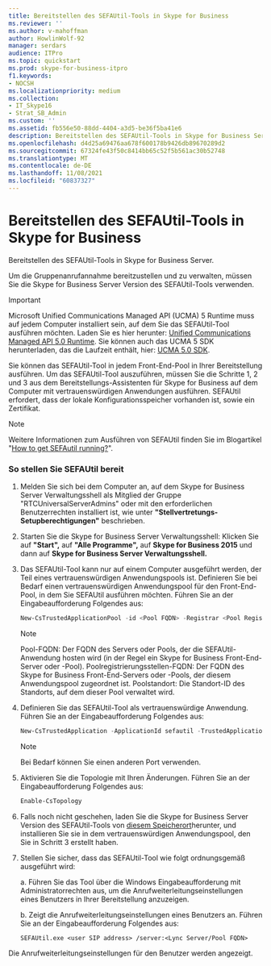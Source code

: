 ```yaml
---
title: Bereitstellen des SEFAUtil-Tools in Skype for Business
ms.reviewer: ''
ms.author: v-mahoffman
author: HowlinWolf-92
manager: serdars
audience: ITPro
ms.topic: quickstart
ms.prod: skype-for-business-itpro
f1.keywords:
- NOCSH
ms.localizationpriority: medium
ms.collection:
- IT_Skype16
- Strat_SB_Admin
ms.custom: ''
ms.assetid: fb556e50-88dd-4404-a3d5-be36f5ba41e6
description: Bereitstellen des SEFAUtil-Tools in Skype for Business Server.
ms.openlocfilehash: d4d25a69476aa678f600178b9426db89670289d2
ms.sourcegitcommit: 67324fe43f50c8414bb65c52f5b561ac30b52748
ms.translationtype: MT
ms.contentlocale: de-DE
ms.lasthandoff: 11/08/2021
ms.locfileid: "60837327"
---
```

# <a name="deploy-the-sefautil-tool-in-skype-for-business"></a>Bereitstellen des SEFAUtil-Tools in Skype for Business
 
Bereitstellen des SEFAUtil-Tools in Skype for Business Server.
  
Um die Gruppenanrufannahme bereitzustellen und zu verwalten, müssen Sie die Skype for Business Server Version des SEFAUtil-Tools verwenden. 
  
> [!IMPORTANT]
> Microsoft Unified Communications Managed API (UCMA) 5 Runtime muss auf jedem Computer installiert sein, auf dem Sie das SEFAUtil-Tool ausführen möchten. Laden Sie es hier herunter: [Unified Communications Managed API 5.0 Runtime](https://www.microsoft.com/download/details.aspx?id=47344). Sie können auch das UCMA 5 SDK herunterladen, das die Laufzeit enthält, hier: [UCMA 5.0 SDK](https://www.microsoft.com/download/details.aspx?id=47345).
  
Sie können das SEFAUtil-Tool in jedem Front-End-Pool in Ihrer Bereitstellung ausführen. Um das SEFAUtil-Tool auszuführen, müssen Sie die Schritte 1, 2 und 3 aus dem Bereitstellungs-Assistenten für Skype for Business auf dem Computer mit vertrauenswürdigen Anwendungen ausführen. SEFAUtil erfordert, dass der lokale Konfigurationsspeicher vorhanden ist, sowie ein Zertifikat.
  
> [!NOTE]
> Weitere Informationen zum Ausführen von SEFAUtil finden Sie im Blogartikel "[How to get SEFAutil running?](/archive/blogs/jenstr/how-to-get-sefautil-running)". 
  
### <a name="to-deploy-sefautil"></a>So stellen Sie SEFAUtil bereit

1. Melden Sie sich bei dem Computer an, auf dem Skype for Business Server Verwaltungsshell als Mitglied der Gruppe "RTCUniversalServerAdmins" oder mit den erforderlichen Benutzerrechten installiert ist, wie unter **"Stellvertretungs-Setupberechtigungen"** beschrieben.
    
2. Starten Sie die Skype for Business Server Verwaltungsshell: Klicken Sie auf **"Start",** auf **"Alle Programme",** auf **Skype for Business 2015** und dann auf **Skype for Business Server Verwaltungsshell.**
    
3. Das SEFAUtil-Tool kann nur auf einem Computer ausgeführt werden, der Teil eines vertrauenswürdigen Anwendungspools ist. Definieren Sie bei Bedarf einen vertrauenswürdigen Anwendungspool für den Front-End-Pool, in dem Sie SEFAUtil ausführen möchten. Führen Sie an der Eingabeaufforderung Folgendes aus:
    
   ```powershell
   New-CsTrustedApplicationPool -id <Pool FQDN> -Registrar <Pool Registrar FQDN> -site Site:<Pool Site>
   ```
    > [!NOTE]
    > Pool-FQDN: Der FQDN des Servers oder Pools, der die SEFAUtil-Anwendung hosten wird (in der Regel ein Skype for Business Front-End-Server oder -Pool).
    > Poolregistrierungsstellen-FQDN: Der FQDN des Skype for Business Front-End-Servers oder -Pools, der diesem Anwendungspool zugeordnet ist.
    > Poolstandort: Die Standort-ID des Standorts, auf dem dieser Pool verwaltet wird.

4. Definieren Sie das SEFAUtil-Tool als vertrauenswürdige Anwendung. Führen Sie an der Eingabeaufforderung Folgendes aus:
    
   ```powershell
   New-CsTrustedApplication -ApplicationId sefautil -TrustedApplicationPoolFqdn <Pool FQDN>  -Port 7489
   ```

    > [!NOTE]
    > Bei Bedarf können Sie einen anderen Port verwenden. 
  
5. Aktivieren Sie die Topologie mit Ihren Änderungen. Führen Sie an der Eingabeaufforderung Folgendes aus:
    
   ```powershell
   Enable-CsTopology
   ```

6. Falls noch nicht geschehen, laden Sie die Skype for Business Server Version des SEFAUtil-Tools von [diesem Speicherort](https://www.microsoft.com/download/details.aspx?id=52631)herunter, und installieren Sie sie in dem vertrauenswürdigen Anwendungspool, den Sie in Schritt 3 erstellt haben.
    
7. Stellen Sie sicher, dass das SEFAUtil-Tool wie folgt ordnungsgemäß ausgeführt wird: 
    
    a. Führen Sie das Tool über die Windows Eingabeaufforderung mit Administratorrechten aus, um die Anrufweiterleitungseinstellungen eines Benutzers in Ihrer Bereitstellung anzuzeigen.
    
    b. Zeigt die Anrufweiterleitungseinstellungen eines Benutzers an. Führen Sie an der Eingabeaufforderung Folgendes aus:
    
   ```console
   SEFAUtil.exe <user SIP address> /server:<Lync Server/Pool FQDN>
   ```

Die Anrufweiterleitungseinstellungen für den Benutzer werden angezeigt.
